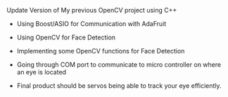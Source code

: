 Update Version of My previous OpenCV project using C++

- Using Boost/ASIO for Communication with AdaFruit
- Using OpenCV for Face Detection

 
- Implementing some OpenCV functions for Face Detection
- Going through COM port to communicate to micro controller on where an eye is located


- Final product should be servos being able to track your eye efficiently.
